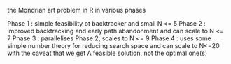 the Mondrian art problem in R in various phases

Phase 1 : simple feasibility ot backtracker and small N <= 5
Phase 2 : improved backtracking and early path abandonment and can scale to N <= 7
Phase 3 : parallelises Phase 2, scales to N <= 9
Phase 4 : uses some simple number theory for reducing search space and can scale to N<=20 with the caveat that we get A feasible solution, not the optimal one(s)
